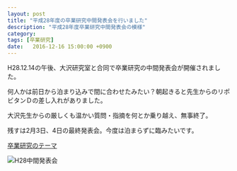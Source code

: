 ```yaml
---
layout: post
title: "平成28年度の卒業研究中間発表会を行いました"
description: "平成28年度卒業研究中間発表会の模様"
category:
tags: [卒業研究]
date:   2016-12-16 15:00:00 +0900
---
```

H28.12.14の午後、大沢研究室と合同で卒業研究の中間発表会が開催されました。

何人かは前日から泊まり込みで間に合わせたみたい？朝起きると先生からのリポビタンＤの差し入れがありました。

大沢先生からの厳しくも温かい質問・指摘を何とか乗り越え、無事終了。

残すは2月3日、4日の最終発表会。今度は泊まらずに臨みたいです。

[卒業研究のテーマ](../../../member)

![H28中間発表会](../../../images/20161214interim_report.jpg)
